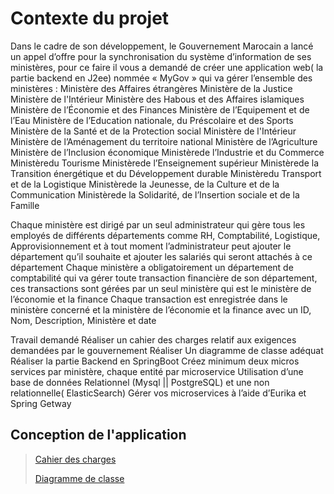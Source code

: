 # Contexte du projet
Dans le cadre de son développement, le Gouvernement Marocain a lancé un appel d’offre pour la synchronisation du système d’information de ses ministères, pour ce faire il vous a demandé de créer une application web( la partie backend en J2ee) nommée « MyGov »  qui va gérer l’ensemble des ministères :
Ministère des Affaires étrangères
Ministère de la Justice
Ministère de l'Intérieur
Ministère des Habous et des Affaires islamiques
Ministère de l’Économie et des Finances
Ministère de l’Equipement et de l’Eau
Ministère de l’Education nationale, du Préscolaire et des Sports
Ministère de la Santé et de la Protection social
Ministère de l'Intérieur
Ministère de l’Aménagement du territoire national
Ministère de l’Agriculture
Ministère de l’Inclusion économique
Ministèrede l’Industrie et du Commerce
Ministèredu Tourisme
Ministèrede l’Enseignement supérieur
Ministèrede la Transition énergétique et du Développement durable
Ministèredu Transport et de la Logistique
Ministèrede la Jeunesse, de la Culture et de la Communication
Ministèrede la Solidarité, de l’Insertion sociale et de la Famille

Chaque ministère est dirigé par un seul administrateur qui gère tous les employés de différents départements comme RH, Comptabilité, Logistique, Approvisionnement et à tout moment l’administrateur peut ajouter le département qu’il souhaite et ajouter les salariés qui seront attachés à ce département
Chaque ministère a obligatoirement un département de comptabilité qui va gérer toute transaction financière de son département, ces transactions sont gérées par un seul ministère qui est le ministère de l’économie et la finance
Chaque transaction est enregistrée dans le ministère concerné et la ministère de l’économie et la finance avec un ID, Nom, Description, Ministère et date

Travail demandé
Réaliser un cahier des charges relatif aux exigences demandées par le gouvernement
Réaliser Un diagramme de classe adéquat
Réaliser la partie Backend en SpringBoot
Créez minimum deux micros services par ministère, chaque entité par microservice
Utilisation d’une base de données Relationnel (Mysql || PostgreSQL) et une non relationnelle( ElasticSearch)
Gérer vos microservices à l’aide d’Eurika et Spring Getway

## Conception de l'application
> [Cahier des charges](https://www.canva.com/design/DAFacFWTqks/a-PB3elTzfnL4drHGNFClw/view?utm_content=DAFacFWTqks&utm_campaign=designshare&utm_medium=link2&utm_source=sharebutton)
>
> [Diagramme de classe](https://drive.google.com/file/d/15P5xdXVFy8G8nDwoSHbjqs6VEKuu4DyQ/view?usp=sharing)